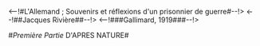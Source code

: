 <--!#L'Allemand ; Souvenirs et réflexions d'un prisonnier de guerre#--!>
<--!##Jacques Rivière##--!>
<--!###Gallimard, 1919###--!>

#*Première Partie* D'APRES NATURE#
